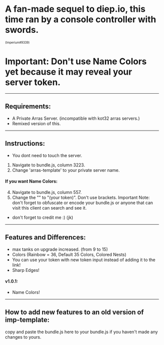 # A fan-made sequel to diep.io, this time ran by a console controller with swords. 
<sub><sup>
    (Imperium#9339)
</sub></sup>
# Important: Don't use Name Colors yet because it may reveal your server token.
****
## Requirements:
- A Private Arras Server. (incompatible with kot32 arras servers.)
- Remixed version of this.
****
## Instructions:
- You dont need to touch the server.
1. Navigate to bundle.js, column 3223.
2. Change 'arras-template' to your private server name.
#### If you want Name Colors:
4. Navigate to bundle.js, column 557.
5. Change the "" to "(your token)". Don't use brackets.
Important Note: don't forget to obfuscate or encode your bundle.js or anyone that can visit this client can search and see it. 
- don't forget to credit me :) (jk)
****
## Features and Differences:
- max tanks on upgrade increased. (from 9 to 15)
- Colors (Rainbow = 36, Default 35 Colors, Colored Nests)
- You can use your token with new token input instead of adding it to the link!
- Sharp Edges!
#### v1.0.1:
- Name Colors! 
****
## How to add new features to an old version of imp-template:
copy and paste the bundle.js here to your bundle.js if you haven't made any changes to yours.